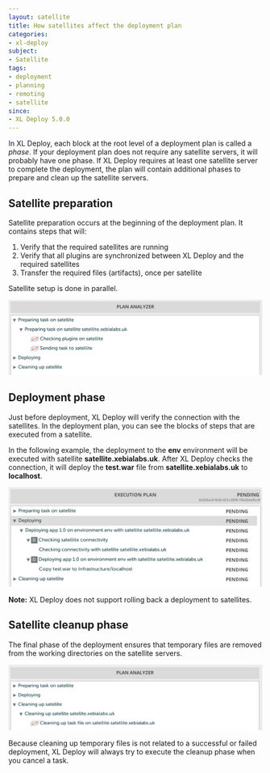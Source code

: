 ```yaml
---
layout: satellite
title: How satellites affect the deployment plan
categories:
- xl-deploy
subject:
- Satellite
tags:
- deployment
- planning
- remoting
- satellite
since:
- XL Deploy 5.0.0
---
```


In XL Deploy, each block at the root level of a deployment plan is called a *phase*. If your deployment plan does not require any satellite servers, it will probably have one phase. If XL Deploy requires at least one satellite server to complete the deployment, the plan will contain additional phases to prepare and clean up the satellite servers.

## Satellite preparation

Satellite preparation occurs at the beginning of the deployment plan. It contains steps that will:

1. Verify that the required satellites are running
2. Verify that all plugins are synchronized between XL Deploy and the required satellites
3. Transfer the required files (artifacts), once per satellite

Satellite setup is done in parallel.

![Deployment plan with satellite setup phase expanded](images/prepare-satellite-phase.png) 

## Deployment phase

Just before deployment, XL Deploy will verify the connection with the satellites. In the deployment plan, you can see the blocks of steps that are executed from a satellite.

In the following example, the deployment to the **env** environment will be executed with satellite **satellite.xebialabs.uk**. After XL Deploy checks the connection, it will deploy the **test.war** file from **satellite.xebialabs.uk** to **localhost**.

![Deployment plan with steps executed on satellite](images/step-executed-on-satellite.png)

**Note:** XL Deploy does not support rolling back a deployment to satellites.

## Satellite cleanup phase

The final phase of the deployment ensures that temporary files are removed from the working directories on the satellite servers.

![Deployment plan with satellite cleanup phase](images/cleaning-satellite-phase.png)

Because cleaning up temporary files is not related to a successful or failed deployment, XL Deploy will always try to execute the cleanup phase when you cancel a task.
